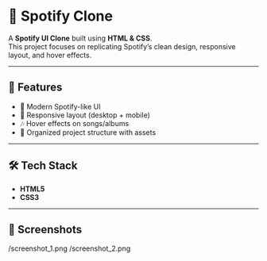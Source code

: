 # 🎵 Spotify Clone  

A **Spotify UI Clone** built using **HTML & CSS**.  
This project focuses on replicating Spotify’s clean design, responsive layout, and hover effects.  

---

## 🚀 Features  
- 🎨 Modern Spotify-like UI  
- 📱 Responsive layout (desktop + mobile)  
- 🎶 Hover effects on songs/albums  
- 📂 Organized project structure with assets  

---

## 🛠️ Tech Stack  
- **HTML5**  
- **CSS3**  

---

## 📸 Screenshots  

/screenshot_1.png
/screenshot_2.png
